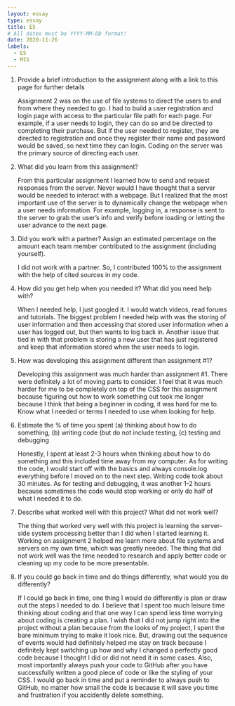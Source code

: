 ```yaml
---
layout: essay
type: essay
title: E5
# All dates must be YYYY-MM-DD format!
date: 2020-11-26
labels:
  - E5
  - MIS
---
```

1.	Provide a brief introduction to the assignment along with a link to this page for further details
<br><p>Assignment 2 was on the use of file systems to direct the users to and from where they needed to go. I had to build a user registration and login page with access to the particular file path for each page. For example, if a user needs to login, they can do so and be directed to completing their purchase. But if the user needed to register, they are directed to registration and once they register their name and password would be saved, so next time they can login. Coding on the server was the primary source of directing each user.
2.	What did you learn from this assignment?
<br><p>From this particular assignment I learned how to send and request responses from the server. Never would I have thought that a server would be needed to interact with a webpage. But I realized that the most important use of the server is to dynamically change the webpage when a user needs information. For example, logging in, a response is sent to the server to grab the user’s info and verify before loading or letting the user advance to the next page. 
3.	Did you work with a partner? Assign an estimated percentage on the amount each team member contributed to the assignment (including yourself).
<br><p>I did not work with a partner. So, I contributed 100% to the assignment with the help of cited sources in my code.
4.	How did you get help when you needed it? What did you need help with?
<br><p>When I needed help, I just googled it. I would watch videos, read forums and tutorials. The biggest problem I needed help with was the storing of user information and then accessing that stored user information when a user has logged out, but then wants to log back in.  Another issue that tied in with that problem is storing a new user that has just registered and keep that information stored when the user needs to login.
5.	How was developing this assignment different than assignment #1?
<br><p>Developing this assignment was much harder than assignment #1. There were definitely a lot of moving parts to consider. I feel that it was much harder for me to be completely on top of the CSS for this assignment because figuring out how to work something out took me longer because I think that being a beginner in coding, it was hard for me to. Know what I needed or terms I needed to use when looking for help.
6.	Estimate the % of time you spent (a) thinking about how to do something, (b) writing code (but do not include testing, (c) testing and debugging
<br><p>Honestly, I spent at least 2-3 hours when thinking about how to do something and this included time away from my computer. As for writing the code, I would start off with the basics and always console.log everything before I moved on to the next step. Writing code took about 30 minutes. As for testing and debugging, it was another 1-2 hours because sometimes the code would stop working or only do half of what I needed it to do.
7.	Describe what worked well with this project? What did not work well?
<br><p>The thing that worked very well with this project is learning the server-side system processing better than I did when I started learning it. Working on assignment 2 helped me learn more about file systems and servers on my own time, which was greatly needed. The thing that did not work well was the time needed to research and apply better code or cleaning up my code to be more presentable.
8.	If you could go back in time and do things differently, what would you do differently?
<br><p>If I could go back in time, one thing I would do differently is plan or draw out the steps I needed to do. I believe that I spent too much leisure time thinking about coding and that one way I can spend less time worrying about coding is creating a plan. I wish that I did not jump right into the project without a plan because from the looks of my project, I spent the bare minimum trying to make it look nice. But, drawing out the sequence of events would had definitely helped me stay on track because I definitely kept switching up how and why I changed a perfectly good code because I thought I did or did not need it in some cases. Also, most importantly always push your code to GitHub after you have successfully written a good piece of code or like the styling of your CSS. I would go back in time and put a reminder to always push to GitHub, no matter how small the code is because it will save you time and frustration if you accidently delete something. 
